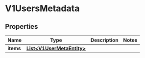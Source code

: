 # V1UsersMetadata

## Properties
Name | Type | Description | Notes
------------ | ------------- | ------------- | -------------
**items** | [**List&lt;V1UserMetaEntity&gt;**](V1UserMetaEntity.md) |  | 
